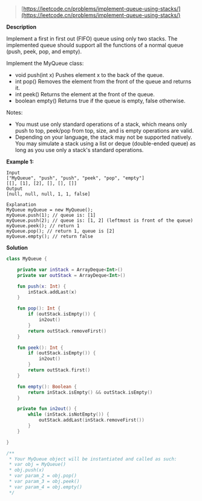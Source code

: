 > [https://leetcode.cn/problems/implement-queue-using-stacks/](https://leetcode.cn/problems/implement-queue-using-stacks/)

**Description**

Implement a first in first out (FIFO) queue using only two stacks. The implemented queue should support all the functions of a normal queue (push, peek, pop, and empty).

Implement the MyQueue class:

- void push(int x) Pushes element x to the back of the queue.
- int pop() Removes the element from the front of the queue and returns it.
- int peek() Returns the element at the front of the queue.
- boolean empty() Returns true if the queue is empty, false otherwise.

Notes:

- You must use only standard operations of a stack, which means only push to top, peek/pop from top, size, and is empty operations are valid.
- Depending on your language, the stack may not be supported natively. You may simulate a stack using a list or deque (double-ended queue) as long as you use only a stack's standard operations.

**Example 1:**
```text
Input
["MyQueue", "push", "push", "peek", "pop", "empty"]
[[], [1], [2], [], [], []]
Output
[null, null, null, 1, 1, false]

Explanation
MyQueue myQueue = new MyQueue();
myQueue.push(1); // queue is: [1]
myQueue.push(2); // queue is: [1, 2] (leftmost is front of the queue)
myQueue.peek(); // return 1
myQueue.pop(); // return 1, queue is [2]
myQueue.empty(); // return false
```

**Solution**
```kotlin
class MyQueue {

    private var inStack = ArrayDeque<Int>()
    private var outStack = ArrayDeque<Int>()

    fun push(x: Int) {
        inStack.addLast(x)
    }

    fun pop(): Int {
        if (outStack.isEmpty()) {
            in2out()
        }
        return outStack.removeFirst()
    }

    fun peek(): Int {
        if (outStack.isEmpty()) {
            in2out()
        }
        return outStack.first()
    }

    fun empty(): Boolean {
        return inStack.isEmpty() && outStack.isEmpty()
    }

    private fun in2out() {
        while (inStack.isNotEmpty()) {
            outStack.addLast(inStack.removeFirst())
        }
    }

}

/**
 * Your MyQueue object will be instantiated and called as such:
 * var obj = MyQueue()
 * obj.push(x)
 * var param_2 = obj.pop()
 * var param_3 = obj.peek()
 * var param_4 = obj.empty()
 */
```